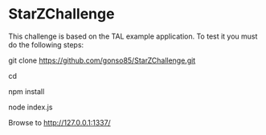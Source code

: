 # StarZChallenge

This challenge is based on the TAL example application. To test it you must do the following steps:

git clone https://github.com/gonso85/StarZChallenge.git <folder>

cd <folder>

npm install

node index.js

Browse to http://127.0.0.1:1337/

